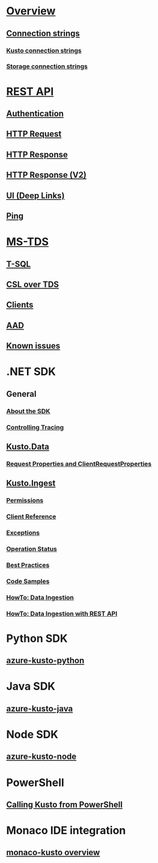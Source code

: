 # [Overview](index.md)

## [Connection strings](./connection-strings/index.md)
### [Kusto connection strings](./connection-strings/kusto.md)
### [Storage connection strings](./connection-strings/storage.md)

# [REST API](rest/index.md)
## [Authentication](rest/authentication.md)
## [HTTP Request](rest/request.md)
## [HTTP Response](rest/response.md)
## [HTTP Response (V2)](rest/response2.md)
## [UI (Deep Links)](rest/deeplink.md)
## [Ping](rest/ping.md)

# [MS-TDS](tds/index.md)
## [T-SQL](tds/t-sql.md)
## [CSL over TDS](tds/tdscsl.md)
## [Clients](tds/clients.md)
## [AAD](tds/aad.md)
## [Known issues](tds/sqlknownissues.md)

# .NET SDK
## General
### [About the SDK](netfx/about-the-sdk.md)
### [Controlling Tracing](netfx/controlling-tracing.md)

## [Kusto.Data](netfx/about-kusto-data.md)
### [Request Properties and ClientRequestProperties](netfx/request-properties.md)

## [Kusto.Ingest](netfx/about-kusto-ingest.md)
### [Permissions](netfx/kusto-ingest-client-permissions.md)
### [Client Reference](netfx/kusto-ingest-client-reference.md)
### [Exceptions](netfx/kusto-ingest-client-errors.md)
### [Operation Status](netfx/kusto-ingest-client-status.md)
### [Best Practices](netfx/kusto-ingest-best-practices.md)
### [Code Samples](netfx/kusto-ingest-client-examples.md)
### [HowTo: Data Ingestion](netfx/kusto-ingest-queued-ingest-sample.md)
### [HowTo: Data Ingestion with REST API](netfx/kusto-ingest-client-rest.md)


# Python SDK
## [azure-kusto-python](python/kusto-python-client-library.md)

# Java SDK
## [azure-kusto-java](java/kusto-java-client-library.md)

# Node SDK
## [azure-kusto-node](node/kusto-node-client-library.md)



# PowerShell
## [Calling Kusto from PowerShell](powershell/powershell.md)

# Monaco IDE integration
## [monaco-kusto overview](monaco/monaco-kusto.md)